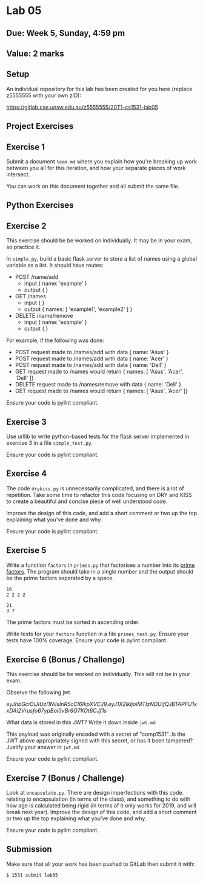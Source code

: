 # Lab 05

## Due: Week **5**, Sunday, 4:59 pm

## Value: 2 marks

## Setup

An individual repository for this lab has been created for you here (replace z5555555 with your own zID):

https://gitlab.cse.unsw.edu.au/z5555555/20T1-cs1531-lab05

## Project Exercises

## Exercise 1

Submit a document `team.md` where you explain how you're breaking up work between you all for this iteration, and how your separate pieces of work intersect.

You can work on this document together and all submit the same file.

## Python Exercises

## Exercise 2

This exercise should be be worked on individually. It may be in your exam, so practice it.

In `simple.py`, build a basic flask server to store a list of names using a global variable as a list. It should have routes:
 * POST /name/add
   * input { name: 'example' }
   * output { }
 * GET /names
   * input { }
   * output { names: [ 'example1', 'example2' ] }
 * DELETE /name/remove
   * input { name: 'example' }
   * output { }

For example, if the following was done:
 * POST request made to /names/add with data { name: 'Asus' }
 * POST request made to /names/add with data { name: 'Acer' }
 * POST request made to /names/add with data { name: 'Dell' }
 * GET request made to /names would return { names: [ 'Asus', 'Acer', 'Dell' ]}
 * DELETE request made to /names/remove with data { name: 'Dell' }
 * GET request made to /names would return { names: [ 'Asus', 'Acer' ]}

Ensure your code is pylint compliant.

## Exercise 3

Use urllib to write python-based tests for the flask server implemented in exercise 3 in a file `simple_test.py`.

Ensure your code is pylint compliant.

## Exercise 4

The code `drykiss.py` is unnecessarily complicated, and there is a lot of repetition. Take some time to refactor this code focusing on DRY and KISS to create a beautiful and concise piece of well understood code.

Improve the design of this code, and add a short comment or two up the top explaining what you've done and why.

Ensure your code is pylint compliant.

## Exercise 5

Write a function `factors` in `primes.py` that factorises a number into its [prime factors](https://en.wikipedia.org/wiki/Table_of_prime_factors). The program should take in a single number and the output should be the prime factors separated by a space.

```bash
16
2 2 2 2
```

```
21
3 7
```

The prime factors must be sorted in ascending order.

Write tests for your `factors` function in a file `primes_test.py`. Ensure your tests have 100% coverage. Ensure your code is pylint compliant.

## Exercise 6 (Bonus / Challenge)

This exercise should be be worked on individually. This will not be in your exam.

Observe the following jwt

*eyJhbGciOiJIUzI1NiIsInR5cCI6IkpXVCJ9.eyJ1X2lkIjoiMTIzNDUifQ.lBTAPFU1xxDAi2Vrusfo67ypBai0vBr6O7KOt6CJf1s*

What data is stored in this JWT? Write it down inside `jwt.md`

This payload was originally encoded with a secret of "comp1531". Is the JWT above appropriately signed with this secret, or has it been tampered? Justify your answer in `jwt.md`

Ensure your code is pylint compliant.

## Exercise 7 (Bonus / Challenge)

Look at `encapsulate.py`. There are design imperfections with this code. relating to encapsulation (in terms of the class), and something to do with how age is calculated being rigid (in terms of it only works for 2019, and will break next year). Improve the design of this code, and add a short comment or two up the top explaining what you've done and why.

Ensure your code is pylint compliant.

## Submission

Make sure that all your work has been pushed to GitLab then submit it with:

```bash
$ 1531 submit lab05
```
